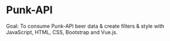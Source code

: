 # Punk-API
Goal: To consume Punk-API beer data & create filters & style with JavaScript, HTML, CSS, Bootstrap and Vue.js.
